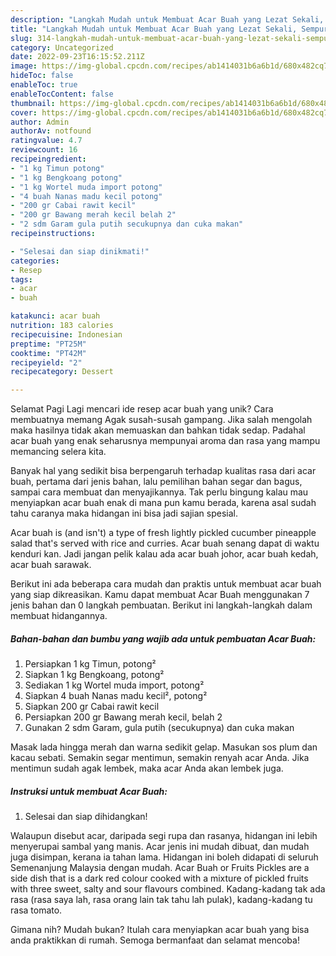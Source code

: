 ```yaml
---
description: "Langkah Mudah untuk Membuat Acar Buah yang Lezat Sekali, Sempurna"
title: "Langkah Mudah untuk Membuat Acar Buah yang Lezat Sekali, Sempurna"
slug: 314-langkah-mudah-untuk-membuat-acar-buah-yang-lezat-sekali-sempurna
category: Uncategorized
date: 2022-09-23T16:15:52.211Z
image: https://img-global.cpcdn.com/recipes/ab1414031b6a6b1d/680x482cq70/acar-buah-foto-resep-utama.jpg
hideToc: false
enableToc: true
enableTocContent: false
thumbnail: https://img-global.cpcdn.com/recipes/ab1414031b6a6b1d/680x482cq70/acar-buah-foto-resep-utama.jpg
cover: https://img-global.cpcdn.com/recipes/ab1414031b6a6b1d/680x482cq70/acar-buah-foto-resep-utama.jpg
author: Admin
authorAv: notfound
ratingvalue: 4.7
reviewcount: 16
recipeingredient:
- "1 kg Timun potong"
- "1 kg Bengkoang potong"
- "1 kg Wortel muda import potong"
- "4 buah Nanas madu kecil potong"
- "200 gr Cabai rawit kecil"
- "200 gr Bawang merah kecil belah 2"
- "2 sdm Garam gula putih secukupnya dan cuka makan"
recipeinstructions:

- "Selesai dan siap dinikmati!"
categories:
- Resep
tags:
- acar
- buah

katakunci: acar buah 
nutrition: 183 calories
recipecuisine: Indonesian
preptime: "PT25M"
cooktime: "PT42M"
recipeyield: "2"
recipecategory: Dessert

---
```



Selamat Pagi Lagi mencari ide resep acar buah yang unik? Cara membuatnya memang Agak susah-susah gampang. Jika salah mengolah maka hasilnya tidak akan memuaskan dan bahkan tidak sedap. Padahal acar buah yang enak seharusnya mempunyai aroma dan rasa yang mampu memancing selera kita.


Banyak hal yang sedikit bisa berpengaruh terhadap kualitas rasa dari acar buah, pertama dari jenis bahan, lalu pemilihan bahan segar dan bagus, sampai cara membuat dan menyajikannya. Tak perlu bingung kalau mau menyiapkan acar buah enak di mana pun kamu berada, karena asal sudah tahu caranya maka hidangan ini bisa jadi sajian spesial.

Acar buah is (and isn&#39;t) a type of fresh lightly pickled cucumber pineapple salad that&#39;s served with rice and curries. Acar buah senang dapat di waktu kenduri kan. Jadi jangan pelik kalau ada acar buah johor, acar buah kedah, acar buah sarawak.


Berikut ini ada beberapa cara mudah dan praktis untuk membuat acar buah yang siap dikreasikan. Kamu dapat membuat Acar Buah menggunakan 7 jenis bahan dan 0 langkah pembuatan. Berikut ini langkah-langkah dalam membuat hidangannya.

<!--inarticleads1-->

##### Bahan-bahan dan bumbu yang wajib ada untuk pembuatan Acar Buah:

1. Persiapkan 1 kg Timun, potong²
1. Siapkan 1 kg Bengkoang, potong²
1. Sediakan 1 kg Wortel muda import, potong²
1. Siapkan 4 buah Nanas madu kecil², potong²
1. Siapkan 200 gr Cabai rawit kecil
1. Persiapkan 200 gr Bawang merah kecil, belah 2
1. Gunakan 2 sdm Garam, gula putih (secukupnya) dan cuka makan


Masak lada hingga merah dan warna sedikit gelap. Masukan sos plum dan kacau sebati. Semakin segar mentimun, semakin renyah acar Anda. Jika mentimun sudah agak lembek, maka acar Anda akan lembek juga. 

<!--inarticleads2-->

##### Instruksi untuk membuat Acar Buah:


1. Selesai dan siap dihidangkan!

Walaupun disebut acar, daripada segi rupa dan rasanya, hidangan ini lebih menyerupai sambal yang manis. Acar jenis ini mudah dibuat, dan mudah juga disimpan, kerana ia tahan lama. Hidangan ini boleh didapati di seluruh Semenanjung Malaysia dengan mudah. Acar Buah or Fruits Pickles are a side dish that is a dark red colour cooked with a mixture of pickled fruits with three sweet, salty and sour flavours combined. Kadang-kadang tak ada rasa (rasa saya lah, rasa orang lain tak tahu lah pulak), kadang-kadang tu rasa tomato. 

Gimana nih? Mudah bukan? Itulah cara menyiapkan acar buah yang bisa anda praktikkan di rumah. Semoga bermanfaat dan selamat mencoba!
